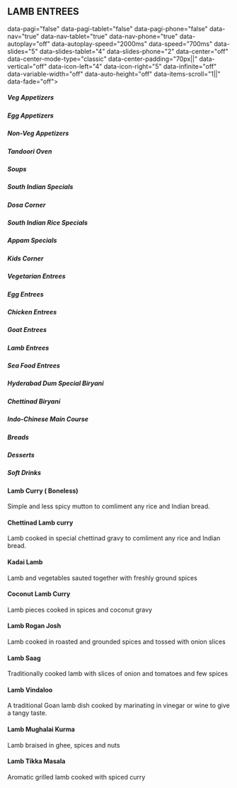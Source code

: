 ## LAMB ENTREES
data-pagi="false" data-pagi-tablet="false" data-pagi-phone="false"
data-nav="true" data-nav-tablet="true" data-nav-phone="true"
data-autoplay="off" data-autoplay-speed="2000ms" data-speed="700ms"
data-slides="5" data-slides-tablet="4" data-slides-phone="2"
data-center="off" data-center-mode-type="classic"
data-center-padding="70px||" data-vertical="off" data-icon-left="4"
data-icon-right="5" data-infinite="off" data-variable-width="off"
data-auto-height="off" data-items-scroll="1||" data-fade="off">
##### Veg Appetizers 
##### Egg Appetizers 
##### Non-Veg Appetizers 
##### Tandoori Oven 
##### Soups 
##### South Indian Specials 
##### Dosa Corner 
##### South Indian Rice Specials 
##### Appam Specials 
##### Kids Corner 
##### Vegetarian Entrees 
##### Egg Entrees 
##### Chicken Entrees 
##### Goat Entrees 
##### Lamb Entrees 
##### Sea Food Entrees 
##### Hyderabad Dum Special Biryani 
##### Chettinad Biryani 
##### Indo-Chinese Main Course 
##### Breads 
##### Desserts 
##### Soft Drinks 
#### Lamb Curry ( Boneless) 
Simple and less spicy mutton to comliment any rice and Indian bread.
#### Chettinad Lamb curry 
Lamb cooked in special chettinad gravy to comliment any rice and Indian
bread.
#### Kadai Lamb 
Lamb and vegetables sauted together with freshly ground spices
#### Coconut Lamb Curry 
Lamb pieces cooked in spices and coconut gravy
#### Lamb Rogan Josh 
Lamb cooked in roasted and grounded spices and tossed with onion slices
#### Lamb Saag 
Traditionally cooked lamb with slices of onion and tomatoes and few
spices
#### Lamb Vindaloo 
A traditional Goan lamb dish cooked by marinating in vinegar or wine to
give a tangy taste.
#### Lamb Mughalai Kurma 
Lamb braised in ghee, spices and nuts
#### Lamb Tikka Masala 
Aromatic grilled lamb cooked with spiced curry
